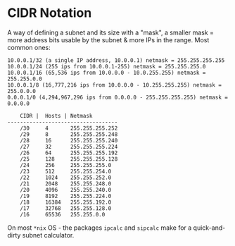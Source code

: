 # CIDR Notation

A way of defining a subnet and its size with a "mask", a smaller mask = more address bits usable by the subnet & more IPs in the range. Most common ones:

    10.0.0.1/32 (a single IP address, 10.0.0.1) netmask = 255.255.255.255
    10.0.0.1/24 (255 ips from 10.0.0.1-255) netmask = 255.255.255.0
    10.0.0.1/16 (65,536 ips from 10.0.0.0 - 10.0.255.255) netmask = 255.255.0.0
    10.0.0.1/8 (16,777,216 ips from 10.0.0.0 - 10.255.255.255) netmask = 255.0.0.0
    0.0.0.1/0 (4,294,967,296 ips from 0.0.0.0 - 255.255.255.255) netmask = 0.0.0.0

        CIDR |  Hosts | Netmask
    -----------------------------------
        /30     4       255.255.255.252
        /29     8       255.255.255.248
        /28     16      255.255.255.240
        /27     32      255.255.255.224
        /26     64      255.255.255.192
        /25     128     255.255.255.128
        /24     256     255.255.255.0
        /23     512     255.255.254.0
        /22     1024    255.255.252.0
        /21     2048    255.255.248.0
        /20     4096    255.255.240.0
        /19     8192    255.255.224.0
        /18     16384   255.255.192.0
        /17     32768   255.255.128.0
        /16     65536   255.255.0.0

On most `*nix` OS - the packages `ipcalc` and `sipcalc` make for a quick-and-dirty subnet calculator.
